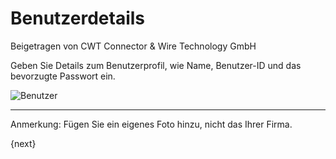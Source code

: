 <!-- add-breadcrumbs -->
# Benutzerdetails
<span class="text-muted contributed-by">Beigetragen von CWT Connector & Wire Technology GmbH</span>

Geben Sie Details zum Benutzerprofil, wie Name, Benutzer-ID und das bevorzugte Passwort ein.

<img alt="Benutzer" class="screenshot"
src="/docs/assets/img/setup-wizard/step-3.png">

---

Anmerkung: Fügen Sie ein eigenes Foto hinzu, nicht das Ihrer Firma.

{next}
